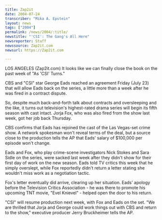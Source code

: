 ```yaml
---
title: Zap2it
date: 2004-07-24
transcriber: "Mika A. Epstein"
layout: news
tags: ["2004"]
permalink: /news/2004/:title/
newstitle: "'CSI': The Gang's All Here"
newsreporter: Staff
newssource: Zap2it.com
newsurl: https://Zap2it.com

---
```


LOS ANGELES (Zap2it.com) It looks like we can finally close the book on the past week of "As 'CSI' Turns."

CBS and "CSI" star George Eads reached an agreement Friday (July 23) that will allow Eads back on the series, a little more than a week after he was fired in a contract dispute.

So, despite much back-and-forth talk about contracts and oversleeping and the like, it turns out television's highest-rated drama series will begin its fifth season with cast intact. Jorja Fox, who was also fired from the show last week, got her job back Thursday.

CBS confirms that Eads has rejoined the cast of the Las Vegas-set crime show. A network spokesman won't reveal terms of the deal, but a source close to the production tells the AP that Eads' salary of $100,000 per episode won't change.

Eads and Fox, who play crime-scene investigators Nick Stokes and Sara Sidle on the series, were sacked last week after they didn't show for their first day of work on the new season. Eads told TV critics this week that he simply overslept, while Fox reportedly didn't return a letter stating she wouldn't miss work as a negotiation tactic.

Fox's letter eventually did arrive, clearing up her situation. Eads' apology before the Television Critics Association - he was there to promote his upcoming TNT movie, "Evel Knievel" - helped open the door to his return.

"CSI" will resume production next week, with Fox and Eads on the set. "We are thrilled that Jorja and George could work things out with CBS and return to the show," executive producer Jerry Bruckheimer tells the AP.
